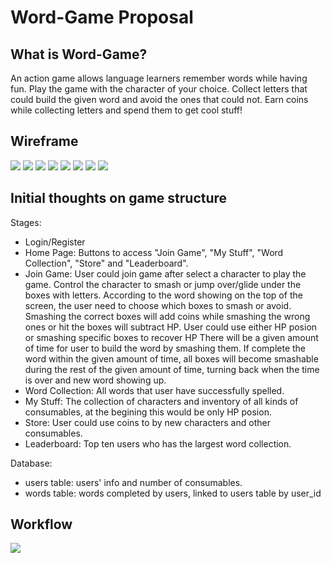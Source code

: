 # Word-Game Proposal

## What is Word-Game?

An action game allows language learners remember words while having fun. Play the game with the character of your choice. Collect letters that could build the given word and avoid the ones that could not. Earn coins while collecting letters and spend them to get cool stuff!

## Wireframe

![](Wireframe/1.jpg)
![](Wireframe/2.jpg)
![](Wireframe/3.jpg)
![](Wireframe/4.jpg)
![](Wireframe/5.jpg)
![](Wireframe/6.jpg)
![](Wireframe/7.jpg)
![](Wireframe/8.jpg)

## Initial thoughts on game structure

Stages:
* Login/Register
* Home Page: Buttons to access "Join Game", "My Stuff", "Word Collection", "Store" and "Leaderboard".
* Join Game: User could join game after select a character to play the game. Control the character to smash or jump over/glide under the boxes with letters. According to the word showing on the top of the screen, the user need to choose which boxes to smash or avoid. 
Smashing the correct boxes will add coins while smashing the wrong ones or hit the boxes will subtract HP. User could use either HP posion or smashing specific boxes to recover HP
There will be a given amount of time for user to build the word by smashing them. If complete the word within the given amount of time, all boxes will become smashable during the rest of the given amount of time, turning back when the time is over and new word showing up.
* Word Collection: All words that user have successfully spelled.
* My Stuff: The collection of characters and inventory of all kinds of consumables, at the begining this would be only HP posion.
* Store: User could use coins to by new characters and other consumables.
* Leaderboard: Top ten users who has the largest word collection.

Database:
* users table: users' info and number of consumables.
* words table: words completed by users, linked to users table by user_id

## Workflow

![](Wireframe/workflow.png)